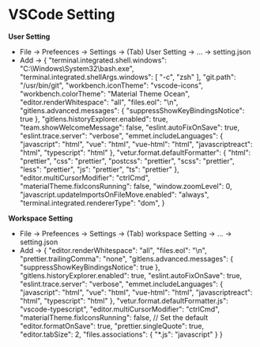 # VSCode Setting

**User Setting**
- File -> Prefeences -> Settings -> (Tab) User Setting -> ... -> setting.json
- Add ->
{
    "terminal.integrated.shell.windows": "C:\\Windows\\System32\\bash.exe",
    "terminal.integrated.shellArgs.windows": [
        "-c",
        "zsh"
    ],
    "git.path": "/usr/bin/git",
    "workbench.iconTheme": "vscode-icons",
    "workbench.colorTheme": "Material Theme Ocean",
    "editor.renderWhitespace": "all",
    "files.eol": "\n",
    "gitlens.advanced.messages": {
        "suppressShowKeyBindingsNotice": true
    },
    "gitlens.historyExplorer.enabled": true,
    "team.showWelcomeMessage": false,
    "eslint.autoFixOnSave": true,
    "eslint.trace.server": "verbose",
    "emmet.includeLanguages": {
        "javascript": "html",
        "vue": "html",
        "vue-html": "html",
        "javascriptreact": "html",
        "typescript": "html"
    },
    "vetur.format.defaultFormatter": {
        "html": "prettier",
        "css": "prettier",
        "postcss": "prettier",
        "scss": "prettier",
        "less": "prettier",
        "js": "prettier",
        "ts": "prettier"
    },
    "editor.multiCursorModifier": "ctrlCmd",
    "materialTheme.fixIconsRunning": false,
    "window.zoomLevel": 0,
    "javascript.updateImportsOnFileMove.enabled": "always",
    "terminal.integrated.rendererType": "dom",
}

**Workspace Setting**
- File -> Prefeences -> Settings -> (Tab) workspace Setting -> ... -> setting.json
- Add ->
{
  "editor.renderWhitespace": "all",
  "files.eol": "\n",
  "prettier.trailingComma": "none",
  "gitlens.advanced.messages": {
    "suppressShowKeyBindingsNotice": true
  },
  "gitlens.historyExplorer.enabled": true,
  "eslint.autoFixOnSave": true,
  "eslint.trace.server": "verbose",
  "emmet.includeLanguages": {
    "javascript": "html",
    "vue": "html",
    "vue-html": "html",
    "javascriptreact": "html",
    "typescript": "html"
  },
  "vetur.format.defaultFormatter.js": "vscode-typescript",
  "editor.multiCursorModifier": "ctrlCmd",
  "materialTheme.fixIconsRunning": false,
  // Set the default
  "editor.formatOnSave": true,
  "prettier.singleQuote": true,
  "editor.tabSize": 2,
  "files.associations": {
    "*.js": "javascript"
  }
}
